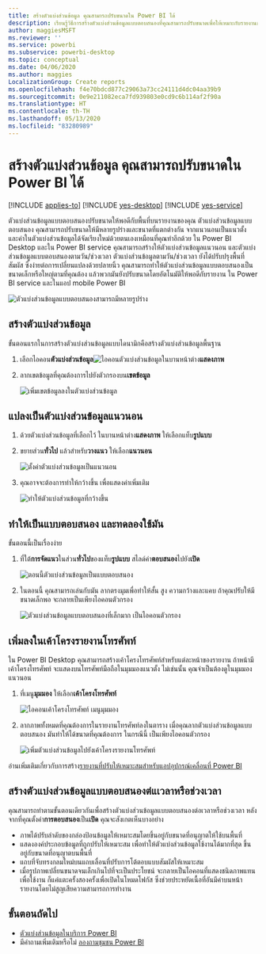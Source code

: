 ```yaml
---
title: สร้างตัวแบ่งส่วนข้อมูล คุณสามารถปรับขนาดใน Power BI ได้
description: เรียนรู้วิธีการสร้างตัวแบ่งส่วนข้อมูลแบบตอบสนองที่คุณสามารถปรับขนาดเพื่อให้เหมาะกับรายงานของคุณ
author: maggiesMSFT
ms.reviewer: ''
ms.service: powerbi
ms.subservice: powerbi-desktop
ms.topic: conceptual
ms.date: 04/06/2020
ms.author: maggies
LocalizationGroup: Create reports
ms.openlocfilehash: f4e70bdcd877c29063a73cc24111d4dc04aa39b9
ms.sourcegitcommit: 0e9e211082eca7fd939803e0cd9c6b114af2f90a
ms.translationtype: HT
ms.contentlocale: th-TH
ms.lasthandoff: 05/13/2020
ms.locfileid: "83280989"
---
```

# <a name="create-a-responsive-slicer-you-can-resize-in-power-bi"></a>สร้างตัวแบ่งส่วนข้อมูล คุณสามารถปรับขนาดใน Power BI ได้

[!INCLUDE [applies-to](../includes/applies-to.md)] [!INCLUDE [yes-desktop](../includes/yes-desktop.md)] [!INCLUDE [yes-service](../includes/yes-service.md)]

ตัวแบ่งส่วนข้อมูลแบบตอบสนองปรับขนาดให้พอดีกับพื้นที่บนรายงานของคุณ ตัวแบ่งส่วนข้อมูลแบบตอบสนอง คุณสามารถปรับขนาดให้มีหลายรูปร่างและขนาดที่แตกต่างกัน จากแนวนอนเป็นแนวตั้ง และค่าในตัวแบ่งส่วนข้อมูลได้จัดเรียงใหม่ด้วยตนเองเหมือนที่คุณทำอีกด้วย ใน Power BI Desktop และใน Power BI service คุณสามารถสร้างให้ตัวแบ่งส่วนข้อมูลแนวนอน และตัวแบ่งส่วนข้อมูลแบบตอบสนองตามวัน/ช่วงเวลา ตัวแบ่งส่วนข้อมูลตามวัน/ช่วงเวลา ยังได้ปรับปรุงพื้นที่สัมผัส ซึ่งง่ายต่อการเปลี่ยนแปลงด้วยปลายนิ้ว คุณสามารถทำให้ตัวแบ่งส่วนข้อมูลแบบตอบสนองเป็นขนาดเล็กหรือใหญ่ตามที่คุณต้อง แล้วพวกมันยังปรับขนาดโดยอัตโนมัติให้พอดีกับรายงาน ใน Power BI service และในแอป mobile Power BI 

![ตัวแบ่งส่วนข้อมูลแบบตอบสนองสามารถมีหลายรูปร่าง](media/power-bi-slicer-filter-responsive/power-bi-slicer-filter-responsive-0-slicer.gif)

## <a name="create-a-slicer"></a>สร้างตัวแบ่งส่วนข้อมูล

ขั้นตอนแรกในการสร้างตัวแบ่งส่วนข้อมูลแบบไดนามิกคือสร้างตัวแบ่งส่วนข้อมูลพื้นฐาน 

1. เลือกไอคอน**ตัวแบ่งส่วนข้อมูล**![ไอคอนตัวแบ่งส่วนข้อมูล](media/power-bi-slicer-filter-responsive/power-bi-slicer-filter-responsive-0-slicer-icon.png)ในบานหน้าต่าง**แสดงภาพ**
2. ลากเขตข้อมูลที่คุณต้องการไปยังตัวกรองบน**เขตข้อมูล**

    ![เพิ่มเขตข้อมูลลงในตัวแบ่งส่วนข้อมูล](media/power-bi-slicer-filter-responsive/power-bi-slicer-filter-responsive-1-create.png)

## <a name="convert-to-a-horizontal-slicer"></a>แปลงเป็นตัวแบ่งส่วนข้อมูลแนวนอน

1. ด้วยตัวแบ่งส่วนข้อมูลที่เลือกไว้ ในบานหน้าต่าง**แสดงภาพ** ให้เลือกแท็บ**รูปแบบ**
2. ขยายส่วน**ทั่วไป** แล้วสำหรับ**วางแนว** ให้เลือก**แนวนอน**

    ![ตั้งค่าตัวแบ่งส่วนข้อมูลเป็นแนวนอน](media/power-bi-slicer-filter-responsive/power-bi-slicer-filter-responsive-2-horizontal.png) 

1.  คุณอาจจะต้องการทำให้กว้างขึ้น เพื่อแสดงค่าเพิ่มเติม

     ![ทำให้ตัวแบ่งส่วนข้อมูลที่กว้างขึ้น](media/power-bi-slicer-filter-responsive/power-bi-slicer-filter-responsive-3-wider.png)

## <a name="make-it-responsive-and-experiment-with-it"></a>ทำให้เป็นแบบตอบสนอง และทดลองใช้มัน

ขั้นตอนนี้เป็นเรื่องง่าย 

1. ที่ใต้**การจัดแนว**ในส่วน**ทั่วไป**ของแท็บ**รูปแบบ** สไลด์ค่า**ตอบสนอง**ไปยัง**เปิด**  

    ![ตอนนี้ตัวแบ่งส่วนข้อมูลเป็นแบบตอบสนอง](media/power-bi-slicer-filter-responsive/power-bi-slicer-filter-responsive-4-responsive-on.png)

1. ในตอนนี้ คุณสามารถเล่นกับมัน ลากตรงมุมเพื่อทำให้สั้น สูง ความกว้างและแคบ ถ้าคุณปรับให้มีขนาดเล็กพอ จะกลายเป็นเพียงไอคอนตัวกรอง

    ![ตัวแบ่งส่วนข้อมูลแบบตอบสนองที่เล็กมาก เป็นไอคอนตัวกรอง](media/power-bi-slicer-filter-responsive/power-bi-slicer-filter-responsive-5-mini-icon.png)

## <a name="add-it-to-a-phone-report-layout"></a>เพิ่มลงในเค้าโครงรายงานโทรศัพท์

ใน Power BI Desktop คุณสามารถสร้างเค้าโครงโทรศัพท์สำหรับแต่ละหน้าของรายงาน ถ้าหน้ามีเค้าโครงโทรศัพท์ จะแสดงบนโทรศัพท์มือถือในมุมมองแนวตั้ง ไม่เช่นนั้น คุณจำเป็นต้องดูในมุมมองแนวนอน 

1. ที่เมนู**มุมมอง** ให้เลือก**เค้าโครงโทรศัพท์**

     ![ไอคอนเค้าโครงโทรศัพท์ เมนูมุมมอง](media/power-bi-slicer-filter-responsive/power-bi-slicer-filter-responsive-6-phone-layout-button.png)
    
1. ลากภาพทั้งหมดที่คุณต้องการในรายงานโทรศัพท์ลงในตาราง เมื่อคุณลากตัวแบ่งส่วนข้อมูลแบบตอบสนอง มันทำให้ได้ขนาดที่คุณต้องการ ในกรณีนี้ เป็นเพียงไอคอนตัวกรอง

    ![เพิ่มตัวแบ่งส่วนข้อมูลไปยังเค้าโครงรายงานโทรศัพท์](media/power-bi-slicer-filter-responsive/power-bi-slicer-filter-responsive-7-phone-slicer-icon.png)

อ่านเพิ่มเติมเกี่ยวกับการสร้าง[รายงานที่ปรับให้เหมาะสมสำหรับแอปอุปกรณ์เคลื่อนที่ Power BI](desktop-create-phone-report.md)

## <a name="make-a-time-or-range-slicer-responsive"></a>สร้างตัวแบ่งส่วนข้อมูลแบบตอบสนองต่แเวลาหรือช่วงเวลา

คุณสามารถทำตามขั้นตอนเดียวกันเพื่อสร้างตัวแบ่งส่วนข้อมูลแบบตอบสนองต่อเวลาหรือช่วงเวลา หลังจากที่คุณตั้งค่า**การตอบสนอง**เป็น**เปิด** คุณจะสังเกตเห็นบางอย่าง

- ภาพได้ปรับลำดับของกล่องป้อนข้อมูลให้เหมาะสมโดยขึ้นอยู่กับขนาดที่อนุญาตให้ใช้บนพื้นที่ 
- แสดงองค์ประกอบข้อมูลที่ถูกปรับให้เหมาะสม เพื่อทำให้ตัวแบ่งส่วนข้อมูลใช้งานได้มากที่สุด ขึ้นอยู่กับขนาดที่อนุญาตบนพื้นที่ 
- แถบที่จับทรงกลมใหม่บนแถบเลื่อนที่ปรับการโต้ตอบแบบสัมผัสให้เหมาะสม 
- เมื่อรูปภาพเปลี่ยนขนาดจนเล็กเกินไปที่จะเป็นประโยชน์ จะกลายเป็นไอคอนที่แสดงชนิดภาพแทน เพื่อใช้งาน ก็แค่แตะครั้งสองครั้งเพื่อเปิดในโหมดโฟกัส ซึ่งช่วยประหยัดเนื้อที่อันมีค่าบนหน้ารายงานโดยไม่สูญเสียความสามารถการทำงาน

## <a name="next-steps"></a>ขั้นตอนถัดไป

- [ตัวแบ่งส่วนข้อมูลในบริการ Power BI](../visuals/power-bi-visualization-slicers.md)
- มีคำถามเพิ่มเติมหรือไม่ [ลองถามชุมชน Power BI](https://community.powerbi.com/)